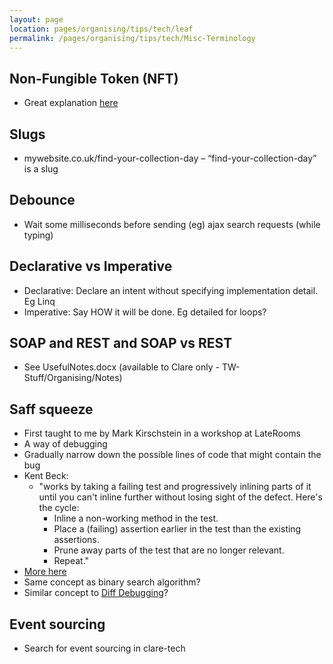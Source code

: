 ```yaml
---
layout: page
location: pages/organising/tips/tech/leaf
permalink: /pages/organising/tips/tech/Misc-Terminology
---
```


## Non-Fungible Token (NFT)

- Great explanation [here](https://www.theverge.com/22310188/nft-explainer-what-is-blockchain-crypto-art-faq)

## Slugs

- mywebsite.co.uk/find-your-collection-day – “find-your-collection-day” is a slug

## Debounce

- Wait some milliseconds before sending (eg) ajax search requests (while typing)

## Declarative vs Imperative

- Declarative: Declare an intent without specifying implementation detail. Eg Linq
- Imperative: Say HOW it will be done. Eg detailed for loops?

## SOAP and REST and SOAP vs REST

- See UsefulNotes.docx (available to Clare only - TW-Stuff/Organising/Notes)

## Saff squeeze

- First taught to me by Mark Kirschstein in a workshop at LateRooms
- A way of debugging
- Gradually narrow down the possible lines of code that might contain the bug
- Kent Beck: 
  - "works by taking a failing test and progressively inlining parts of it until you can't inline further without losing sight of the defect. Here's the cycle:
    - Inline a non-working method in the test.
    - Place a (failing) assertion earlier in the test than the existing assertions.
    - Prune away parts of the test that are no longer relevant.
    - Repeat."
- [More here](https://www.infoq.com/news/2008/11/beck-saff-squeeze/)
- Same concept as binary search algorithm?
- Similar concept to [Diff Debugging](https://martinfowler.com/bliki/DiffDebugging.html)?
## Event sourcing

- Search for event sourcing in clare-tech


